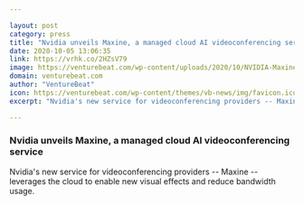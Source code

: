 ```yaml
---

layout: post
category: press
title: "Nvidia unveils Maxine, a managed cloud AI videoconferencing service"
date: 2020-10-05 13:06:35
link: https://vrhk.co/2HZsV79
image: https://venturebeat.com/wp-content/uploads/2020/10/NVIDIA-Maxine-Streaming-Video-AI-Platform-GTC-e1601673784391.jpg?w=1200&strip=all
domain: venturebeat.com
author: "VentureBeat"
icon: https://venturebeat.com/wp-content/themes/vb-news/img/favicon.ico
excerpt: "Nvidia's new service for videoconferencing providers -- Maxine -- leverages the cloud to enable new visual effects and reduce bandwidth usage."

---
```


### Nvidia unveils Maxine, a managed cloud AI videoconferencing service

Nvidia's new service for videoconferencing providers -- Maxine -- leverages the cloud to enable new visual effects and reduce bandwidth usage.